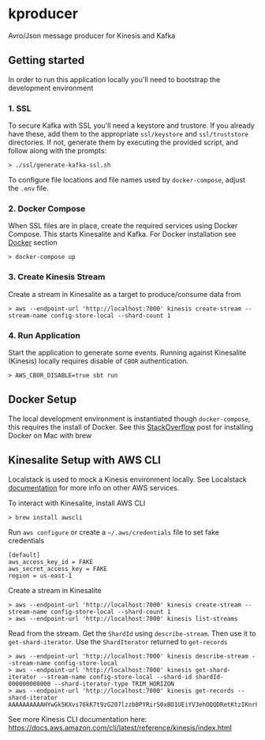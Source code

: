 # kproducer
Avro/Json message producer for Kinesis and Kafka

## Getting started
In order to run this application locally you'll need to bootstrap the development environment

### 1. SSL
To secure Kafka with SSL you'll need a keystore and trustore. If you already have these, add them to the appropriate `ssl/keystore` and `ssl/truststore` directories. If not, generate them by executing the provided script, and follow along with the prompts:
```
> ./ssl/generate-kafka-ssl.sh
```
To configure file locations and file names used by `docker-compose`, adjust the `.env` file.

### 2. Docker Compose
When SSL files are in place, create the required services using Docker Compose. This starts Kinesalite and Kafka. For Docker installation see [Docker](#docker-setup) section
```
> docker-compose up
```

### 3. Create Kinesis Stream
Create a stream in Kinesalite as a target to produce/consume data from
```
> aws --endpoint-url 'http://localhost:7000' kinesis create-stream --stream-name config-store-local --shard-count 1
```

### 4. Run Application
Start the application to generate some events. Running against Kinesalite (Kinesis) locally requires disable of `CBOR` authentication.
```
> AWS_CBOR_DISABLE=true sbt run
```

## Docker Setup
The local development environment is instantiated though `docker-compose`, this requires the install of Docker. See this [StackOverflow](https://stackoverflow.com/a/43365425) post for installing Docker on Mac with brew

## Kinesalite Setup with AWS CLI
Localstack is used to mock a Kinesis environment locally. See Localstack [documentation](https://github.com/localstack/localstack) for more info on other AWS services.

To interact with Kinesalite, install AWS CLI
```
> brew install awscli
```

Run `aws configure` or create a `~/.aws/credentials` file to set fake credentials
```
[default]
aws_access_key_id = FAKE
aws_secret_access_key = FAKE
region = us-east-1
```

Create a stream in Kinesalite
```
> aws --endpoint-url 'http://localhost:7000' kinesis create-stream --stream-name config-store-local --shard-count 1
> aws --endpoint-url 'http://localhost:7000' kinesis list-streams
```

Read from the stream. Get the `ShardId` using `describe-stream`. Then use it to `get-shard-iterator`. Use the `ShardIterator` returned to `get-records`
```
> aws --endpoint-url 'http://localhost:7000' kinesis describe-stream --stream-name config-store-local
> aws --endpoint-url 'http://localhost:7000' kinesis get-shard-iterator --stream-name config-store-local --shard-id shardId-000000000000 --shard-iterator-type TRIM_HORIZON
> aws --endpoint-url 'http://localhost:7000' kinesis get-records --shard-iterator AAAAAAAAAAHYwGk5KXvs76kK7t9zG207lzzbBPYRirS0xBO1UEiYV3ehOQQDRetKtzIKnrFmNdYiizsRT4TMmZoz4YB7wVtd5ABc3Q9yBkX6SETnhxr0YqZO7GfFQ1jtmrj1On5LhBzQhGpktprCz3er8A+n38smV53M0Q2QROQwsKMQj7F0k5NocUouCjY/FMw20aV0w3Y=
```

See more Kinesis CLI documentation here: https://docs.aws.amazon.com/cli/latest/reference/kinesis/index.html
